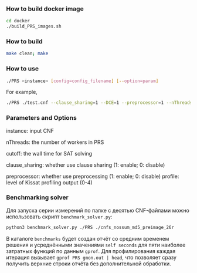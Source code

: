 ### How to build docker image

```bash
cd docker
./build_PRS_images.sh
```

### How to build

```bash
make clean; make
```

### How to use

```bash
./PRS <instance> [config=config_filename] [--option=param]
```

For example, 

```bash
./PRS ./test.cnf --clause_sharing=1 --DCE=1 --preprocessor=1 --nThreads=32 --cutoff=5000
```

### Parameters and Options

instance: input CNF 

nThreads: the number of workers in PRS

cutoff: the wall time for SAT solving

clause_sharing: whether use clause sharing (1: enable; 0: disable) 

preprocessor: whether use preprocessing (1: enable; 0: disable)
profile: level of Kissat profiling output (0-4)

### Benchmarking solver

Для запуска серии измерений по папке с десятью CNF-файлами можно использовать
скрипт `benchmark_solver.py`:

```bash
python3 benchmark_solver.py ./PRS ./cnfs_nossum_md5_preimage_26r
```

В каталоге `benchmarks` будет создан отчёт со средним временем решения и
усреднёнными значениями `self seconds` для пяти наиболее затратных функций по
данным `gprof`.
Для профилирования каждая итерация вызывает `gprof PRS gmon.out | head`, что
позволяет сразу получить верхние строки отчёта без дополнительной обработки.
